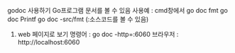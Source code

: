 godoc 사용하기 
Go프로그램 문서를 볼 수 있음
사용예 : cmd창에서 
go doc fmt 
go doc Printf
go doc -src/fmt (:소스코드를 볼 수 있음) 

1. web 페이지로 보기 
명령어 : go doc -http=:6060
브라우저 : http://localhost:6060 
